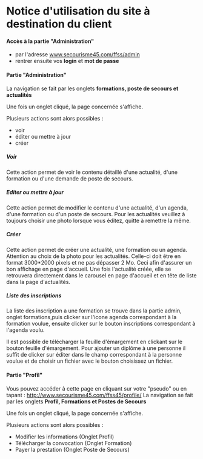 # Notice d'utilisation du site à destination du client

#### Accès à la partie "Administration"
* par l'adresse www.secourisme45.com/ffss/admin
* rentrer ensuite vos **login** et **mot de passe**

#### Partie "Administration"
La navigation se fait par les onglets **formations, poste de secours et actualités**

Une fois un onglet cliqué, la page concernée s'affiche.

Plusieurs actions sont alors possibles :
* voir 
* éditer ou mettre à jour
* créer

##### Voir
Cette action permet de voir le contenu détaillé d'une actualité, d'une formation ou d'une demande de poste de secours.

##### Editer ou mettre à jour
Cette action permet de modifier le contenu d'une actualité, d'un agenda, d'une formation ou d'un poste de secours.
Pour les actualités veuillez à toujours choisir une photo lorsque vous éditez, quitte à remettre la même.

##### Créer
Cette action  permet de créer une actualité, une formation ou un agenda.
Attention au choix de la photo pour les actualités. Celle-ci doit être en format 3000*2000 pixels et ne pas dépasser 2 Mo. Ceci afin d'assurer un bon affichage en page d'accueil.
Une fois l'actualité créée, elle se retrouvera directement dans le carousel en page d'accueil et en tête de liste dans la page d'actualités.

##### Liste des inscriptions 
La liste des inscription a une formation se trouve dans la partie admin, onglet formations,puis clicker sur l'icone agenda correspondant à la formation voulue, ensuite clicker sur le bouton inscriptions correspondant à l'agenda voulu.

Il est possible de télécharger la feuille d'émargement en clickant sur le bouton feuille d'émargement.
Pour ajouter un diplôme à une personne il suffit de clicker sur éditer dans le champ correspondant à la personne voulue et 
de choisir un fichier avec le bouton choisissez un fichier.

#### Partie "Profil"
Vous pouvez accéder à cette page en cliquant sur votre "pseudo" ou en tapant : http://www.secourisme45.com/ffss45/profile/
La navigation se fait par les onglets **Profil, Formations et Postes de Secours**

Une fois un onglet cliqué, la page concernée s'affiche.

Plusieurs actions sont alors possibles :
* Modifier les informations (Onglet Profil)
* Télécharger la convocation (Onglet Formation)
* Payer la prestation (Onglet Poste de Secours)
